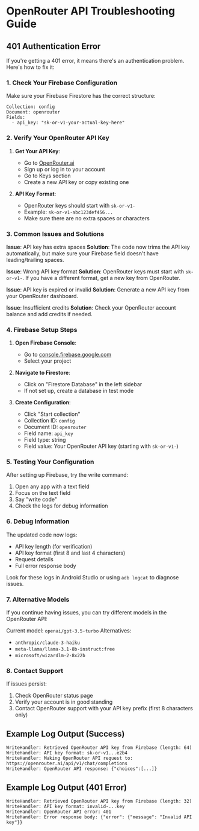 # OpenRouter API Troubleshooting Guide

## 401 Authentication Error

If you're getting a 401 error, it means there's an authentication problem. Here's how to fix it:

### 1. Check Your Firebase Configuration

Make sure your Firebase Firestore has the correct structure:

```
Collection: config
Document: openrouter
Fields:
  - api_key: "sk-or-v1-your-actual-key-here"
```

### 2. Verify Your OpenRouter API Key

1. **Get Your API Key**:
   - Go to [OpenRouter.ai](https://openrouter.ai)
   - Sign up or log in to your account
   - Go to Keys section
   - Create a new API key or copy existing one

2. **API Key Format**:
   - OpenRouter keys should start with `sk-or-v1-`
   - Example: `sk-or-v1-abc123def456...`
   - Make sure there are no extra spaces or characters

### 3. Common Issues and Solutions

**Issue**: API key has extra spaces
**Solution**: The code now trims the API key automatically, but make sure your Firebase field doesn't have leading/trailing spaces.

**Issue**: Wrong API key format
**Solution**: OpenRouter keys must start with `sk-or-v1-`. If you have a different format, get a new key from OpenRouter.

**Issue**: API key is expired or invalid
**Solution**: Generate a new API key from your OpenRouter dashboard.

**Issue**: Insufficient credits
**Solution**: Check your OpenRouter account balance and add credits if needed.

### 4. Firebase Setup Steps

1. **Open Firebase Console**:
   - Go to [console.firebase.google.com](https://console.firebase.google.com)
   - Select your project

2. **Navigate to Firestore**:
   - Click on "Firestore Database" in the left sidebar
   - If not set up, create a database in test mode

3. **Create Configuration**:
   - Click "Start collection"
   - Collection ID: `config`
   - Document ID: `openrouter`
   - Field name: `api_key`
   - Field type: string
   - Field value: Your OpenRouter API key (starting with `sk-or-v1-`)

### 5. Testing Your Configuration

After setting up Firebase, try the write command:

1. Open any app with a text field
2. Focus on the text field
3. Say "write code"
4. Check the logs for debug information

### 6. Debug Information

The updated code now logs:
- API key length (for verification)
- API key format (first 8 and last 4 characters)
- Request details
- Full error response body

Look for these logs in Android Studio or using `adb logcat` to diagnose issues.

### 7. Alternative Models

If you continue having issues, you can try different models in the OpenRouter API:

Current model: `openai/gpt-3.5-turbo`
Alternatives:
- `anthropic/claude-3-haiku`
- `meta-llama/llama-3.1-8b-instruct:free`
- `microsoft/wizardlm-2-8x22b`

### 8. Contact Support

If issues persist:
1. Check OpenRouter status page
2. Verify your account is in good standing
3. Contact OpenRouter support with your API key prefix (first 8 characters only)

## Example Log Output (Success)

```
WriteHandler: Retrieved OpenRouter API key from Firebase (length: 64)
WriteHandler: API key format: sk-or-v1...e2b4
WriteHandler: Making OpenRouter API request to: https://openrouter.ai/api/v1/chat/completions
WriteHandler: OpenRouter API response: {"choices":[...]}
```

## Example Log Output (401 Error)

```
WriteHandler: Retrieved OpenRouter API key from Firebase (length: 32)
WriteHandler: API key format: invalid-...key
WriteHandler: OpenRouter API error: 401
WriteHandler: Error response body: {"error": {"message": "Invalid API key"}}
```